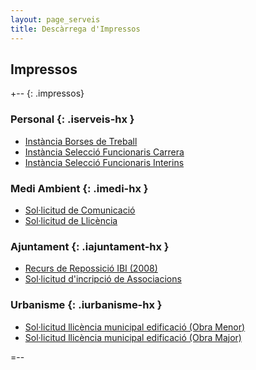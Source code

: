 ```yaml
---
layout: page_serveis
title: Descàrrega d'Impressos
---
```

## Impressos

+-- {: .impressos}

### Personal    {: .iserveis-hx }
* [Instància Borses de Treball](/pdf/Personal/INSTANCIA_BORSES_TREBALL.pdf)
* [Instància Selecció Funcionaris Carrera](/pdf/Personal/INSTANCIA_SELECCIO_FUNCIONARI_CARRERA.pdf)
* [Instància Selecció Funcionaris Interins](/pdf/Personal/INSTANCIA_SELECCIO_FUNCIONARI_INTERI.pdf)


### Medi Ambient    {: .imedi-hx }
* [Sol·licitud de Comunicació](/pdf/Medi_Ambient/SolicitudComunicacioAmb.pdf)
* [Sol·licitud de Llicència](/pdf/Medi_Ambient/SolicitudLlicenciaAmb.pdf)


### Ajuntament      {: .iajuntament-hx }
* [Recurs de Repossició IBI (2008)](/pdf/Varies/Recurso_Reposicion_IBI.pdf)
* [Sol·licitud d'incripció de Associacions](/pdf/Ajuntament/Inscripcio_Associacions.pdf)


### Urbanisme    {: .iurbanisme-hx }
* [Sol·licitud llicència municipal edificació (Obra Menor)](SolicitudLlicenciaMunicipalEdificacio_ObraMenor.pdf)
* [Sol·licitud llicència municipal edificació (Obra Major)](http://www.pego.org/pdf/Urbanisme/SolicitudA3LlicenciaMunicipalEdificacio_ObraMajor.pdf)

=--